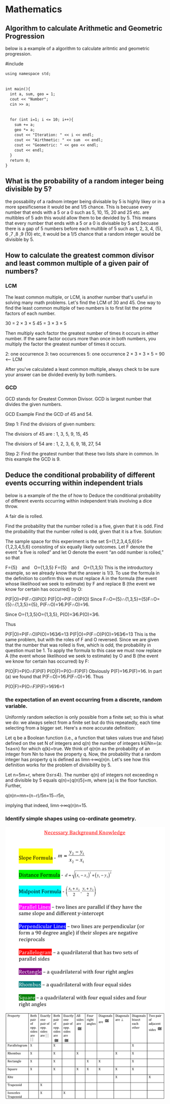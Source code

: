 # Mathematics
## Algorithm to calculate Arithmetic and Geometric Progression
below is a example of a algorithm to calculate aritmtic and geometric progression.

 #include <iostream>
	

	using namespace std;
	

	int main(){
	  int a, sum, geo = 1;
	  cout << "Number";
	  cin >> a;
	  
	  
	  for (int i=1; i <= 10; i++){
	    sum += a;
	    geo *= a;
	    cout << "Iteration: " << i << endl;
	    cout << "Airthmetic: " << sum  << endl;
	    cout << "Geometric: " << geo << endl;
	    cout << endl;
	  }
	  return 0;
	}


## What is the probability of a random integer being divisible by 5?
the possability of a radnom integer being divisable by 5 is highly likey or in a more spesificsense it would be and 1/5 chance. This is becuase every number that ends with a 5 or a 0 such as 5, 10, 15, 20 and 25 etc. are multibles of 5 adn this would allow them to be devided by 5. This means that every number that ends with a 5 or a 0 is divisable by 5 and becuase there is a gap of 5 numbers before each multible of 5 such as 1, 2, 3, 4, (5), 6 ,7 ,8 ,9 (10) etc, it would be a 1/5 chance that a random integer would be divisible by 5.

## How to calculate the greatest common divisor and least common multiple of a given pair of numbers?
### LCM
The least common multiple, or LCM, is another number that's useful in solving many math problems. Let's find the LCM of 30 and 45. One way to find the least common multiple of two numbers is to first list the prime factors of each number.

30 = 2 × 3 × 5
45 = 3 × 3 × 5

Then multiply each factor the greatest number of times it occurs in either number. If the same factor occurs more than once in both numbers, you multiply the factor the greatest number of times it occurs.

2: one occurrence 
3: two occurrences 
5: one occurrence 
2 × 3 × 3 × 5 = 90 <— LCM

After you've calculated a least common multiple, always check to be sure your answer can be divided evenly by both numbers.

### GCD

GCD stands for Greatest Common Divisor. GCD is largest number that divides the given numbers.

GCD Example
Find the GCD of 45 and 54.

Step 1: Find the divisiors of given numbers:

The divisiors of 45 are : 1, 3, 5, 9, 15, 45

The divisiors of 54 are : 1, 2, 3, 6, 9, 18, 27, 54

Step 2: Find the greatest number that these two lists share in common. In this example the GCD is 9.

## Deduce the conditional probability of different events occurring within independent trials

below is a example of the the of how to Deduce the conditional probability of different events occurring within independent trials involving a dice throw.

A fair die is rolled.

Find the probability that the number rolled is a five, given that it is odd.
Find the probability that the number rolled is odd, given that it is a five.
Solution:

The sample space for this experiment is the set S={1,2,3,4,5,6}S={1,2,3,4,5,6} consisting of six equally likely outcomes. Let F denote the event “a five is rolled” and let O denote the event “an odd number is rolled,” so that

F={5} and O={1,3,5}
F={5} and O={1,3,5}
This is the introductory example, so we already know that the answer is 1/3. To use the formula in the definition to confirm this we must replace A in the formula (the event whose likelihood we seek to estimate) by F and replace B (the event we know for certain has occurred) by O:

P(F|O)=P(F∩O)P(O)
P(F|O)=P(F∩O)P(O)
Since F∩O={5}∩{1,3,5}={5}F∩O={5}∩{1,3,5}={5}, P(F∩O)=1∕6.P(F∩O)=1∕6.

Since O={1,3,5}O={1,3,5}, P(O)=3∕6.P(O)=3∕6.

Thus

P(F|O)=P(F∩O)P(O)=1∕63∕6=13
P(F|O)=P(F∩O)P(O)=1∕63∕6=13
This is the same problem, but with the roles of F and O reversed. Since we are given that the number that was rolled is five, which is odd, the probability in question must be 1. To apply the formula to this case we must now replace A (the event whose likelihood we seek to estimate) by O and B (the event we know for certain has occurred) by F:

P(O|F)=P(O∩F)P(F)
P(O|F)=P(O∩F)P(F)
Obviously P(F)=1∕6.P(F)=1∕6. In part (a) we found that P(F∩O)=1∕6.P(F∩O)=1∕6. Thus

P(O|F)=P(O∩F)P(F)=1∕61∕6=1

### the expectation of an event occurring from a discrete, random variable.

Uniformly random selection is only possible from a finite set; so this is what we do: we always select from a finite set but do this repeatedly, each time selecting from a bigger set. Here's a more accurate definition:

Let q be a Boolean function (i.e., a function that takes values true and false) defined on the set N of integers and q(n) the number of integers k∈Nn={a: 1≤a≤n} for which q(k)=true. We think of  q(n)n as the probability of an integer from Nn to have the property q.
Now, the probability that a random integer has property q is defined as  limn→∞q(n)n.
Let's see how this definition works for the problem of divisibility by 5.

Let n=5m+r, where 0≤r≤4}. The number q(n) of integers not exceeding n and divisible by 5 equals q(n)=⌊q(n)5⌋=m, where ⌊a⌋ is the floor function. Further,

q(n)n=mn=(n−r)/5n=15−r5n,

implying that indeed, limn→∞q(n)n=15.

### Identify simple shapes using co-ordinate geometry.
![First Gantt](https://github.com/HORNETJOE/Mathematics/blob/master/picture_11789_Screen_shot_2010-08-09_at_8.35.35_AM.png)
![First Gantt](https://github.com/HORNETJOE/Mathematics/blob/master/picture_6318_Screen_shot_2010-07-08_at_11.53.39_AM.png)
